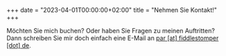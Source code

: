 +++
date = "2023-04-01T00:00:00+02:00"
title = "Nehmen Sie Kontakt!"
+++

Möchten Sie mich buchen? Oder haben Sie Fragen zu meinen Auftritten? Dann schreiben Sie mir doch einfach eine E-Mail an [par [at] fiddlestomper [dot] de](mailto:par@fiddlestomper.com).
